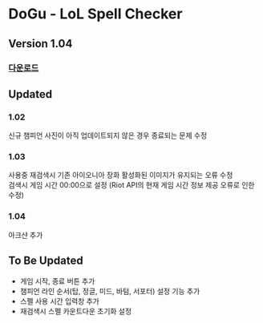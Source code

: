 # DoGu - LoL Spell Checker  
## Version 1.04  
### [다운로드](https://github.com/Yoonkeee/DoGu/raw/master/Dogu%20v1.04.zip)

## Updated  

### 1.02  
신규 챔피언 사진이 아직 업데이트되지 않은 경우 종료되는 문제 수정  

### 1.03  
사용중 재검색시 기존 아이오니아 장화 활성화된 이미지가 유지되는 오류 수정  
검색시 게임 시간 00:00으로 설정 (Riot API의 현재 게임 시간 정보 제공 오류로 인한 수정)  

### 1.04  
아크샨 추가  

## To Be Updated  
- 게임 시작, 종료 버튼 추가  
- 챔피언 라인 순서(탑, 정글, 미드, 바텀, 서포터) 설정 기능 추가  
- 스펠 사용 시간 입력창 추가  
- 재검색시 스펠 카운트다운 초기화 설정  
